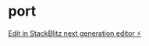 # port

[Edit in StackBlitz next generation editor ⚡️](https://stackblitz.com/~/github.com/moazzamahmad/port)